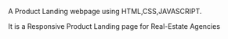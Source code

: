 A Product Landing webpage using HTML,CSS,JAVASCRIPT.

It is a Responsive Product Landing page for Real-Estate Agencies
